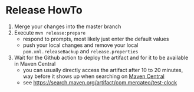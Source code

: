 # Release HowTo
1. Merge your changes into the master branch
1. Execute `mvn release:prepare`
    - respond to prompts, most likely just enter the default values
    - push your local changes and remove your local `pom.xml.releaseBackup` and `release.properties`
1. Wait for the Github action to deploy the artifact and for it to be available in Maven Central
    - you can usually directly access the artifact after 10 to 20 minutes, way before it shows up when searching on [Maven Central](https://search.maven.org/)
    - see https://search.maven.org/artifact/com.mercateo/test-clock
